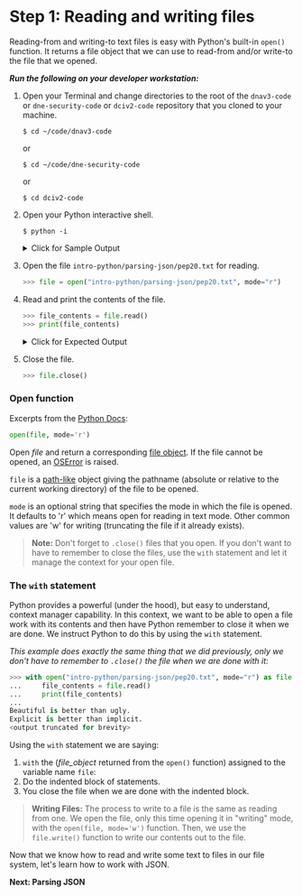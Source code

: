 # Step 1: Reading and writing files

Reading-from and writing-to text files is easy with Python's built-in `open()` function. It returns a file object that we can use to read-from and/or write-to the file that we opened.

_**Run the following on your developer workstation:**_

1. Open your Terminal and change directories to the root of the `dnav3-code` or `dne-security-code` or `dciv2-code` repository that you cloned to your machine.

    ```shell
    $ cd ~/code/dnav3-code
    ```

    or
    ```shell
    $ cd ~/code/dne-security-code
    ```

    or
    ```shell
    $ cd dciv2-code
    ```

2. Open your Python interactive shell.

    ```shell
    $ python -i
    ```

    <details>
    <summary> Click for Sample Output </summary>
    <pre><code>(venv) [root@localhost]# python
    Python 3.6.5 (default, Apr  2 2018, 15:31:03)
    [GCC 4.8.5 20150623 (Red Hat 4.8.5-16)] on linux
    Type "help", "copyright", "credits" or "license" for more information.
    >>>
    </code></pre>
    </details>

3. Open the file `intro-python/parsing-json/pep20.txt` for reading.

    ```python
    >>> file = open("intro-python/parsing-json/pep20.txt", mode="r")
    ```

4. Read and print the contents of the file.

    ```python
    >>> file_contents = file.read()
    >>> print(file_contents)
    ```

    <details>
    <summary> Click for Expected Output </summary>
    <pre><code>
    Beautiful is better than ugly.
    Explicit is better than implicit.
    Simple is better than complex.
    Complex is better than complicated.
    Flat is better than nested.
    Sparse is better than dense.
    Readability counts.
    Special cases aren't special enough to break the rules.
    Although practicality beats purity.
    Errors should never pass silently.
    Unless explicitly silenced.
    In the face of ambiguity, refuse the temptation to guess.
    There should be one-- and preferably only one --obvious way to do it.
    Although that way may not be obvious at first unless you're Dutch.
    Now is better than never.
    Although never is often better than *right* now.
    If the implementation is hard to explain, it's a bad idea.
    If the implementation is easy to explain, it may be a good idea.
    Namespaces are one honking great idea -- let's do more of those!
    </code></pre>
    </details>

5. Close the file.

    ```python
    >>> file.close()
    ```

### Open function

Excerpts from the [Python Docs](https://docs.python.org/3/library/functions.html#open):

```python
open(file, mode='r')
```

Open _file_ and return a corresponding [file object](https://docs.python.org/3/glossary.html#term-file-object). If the file cannot be opened, an [OSError]() is raised.

`file` is a [path-like](https://docs.python.org/3/glossary.html#term-path-like-object) object giving the pathname (absolute or relative to the current working directory) of the file to be opened.

`mode` is an optional string that specifies the mode in which the file is opened. It defaults to 'r' which means open for reading in text mode. Other common values are 'w' for writing (truncating the file if it already exists).

> **Note:** Don't forget to `.close()` files that you open. If you don't want to have to remember to close the files, use the `with` statement and let it manage the context for your open file.

### The `with` statement

Python provides a powerful (under the hood), but easy to understand, context manager capability. In this context, we want to be able to open a file work with its contents and then have Python remember to close it when we are done.  We instruct Python to do this by using the `with` statement.

_This example does exactly the same thing that we did previously, only we don't have to remember to `.close()` the file when we are done with it:_

```python
>>> with open("intro-python/parsing-json/pep20.txt", mode="r") as file:
...     file_contents = file.read()
...     print(file_contents)
...
Beautiful is better than ugly.
Explicit is better than implicit.
<output truncated for brevity>
```

Using the `with` statement we are saying:

1. `with` the (_file_object_ returned from the `open()` function) assigned to the variable name `file`:
2. Do the indented block of statements.
3. You close the file when we are done with the indented block.

> **Writing Files:** The process to write to a file is the same as reading from one. We open the file, only this time opening it in "writing" mode, with the `open(file, mode='w')` function. Then, we use the `file.write()` function to write our contents out to the file.

Now that we know how to read and write some text to files in our file system, let's learn how to work with JSON.

**Next: Parsing JSON**
